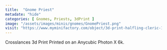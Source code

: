 ```yaml
---
title:  "Gnome Priest"
metadate: "hide"
categories: [ Gnomes, Priests, 3dPrint ]
image: "/assets/images/minis/gnomes/GnomePriest.png"
visit: "https://www.myminifactory.com/object/3d-print-halfling-cleric-196273"
---
```

Crosslances 3d Print
Printed on an Anycubic Photon X 6k.